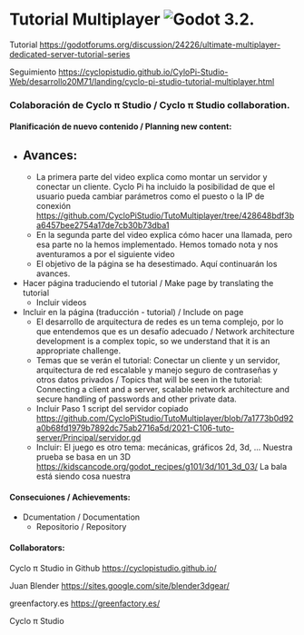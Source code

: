 # Tutorial Multiplayer ![Godot 3.2](https://img.shields.io/badge/godot-v3.2-%23478cbf).

Tutorial
https://godotforums.org/discussion/24226/ultimate-multiplayer-dedicated-server-tutorial-series

Seguimiento
https://cyclopistudio.github.io/CyloPi-Studio-Web/desarrollo20M71/landing/cyclo-pi-studio-tutorial-multiplayer.html

### Colaboración de Cyclo π Studio / Cyclo π Studio collaboration.
#### Planificación de nuevo contenido / Planning new content:
- Avances:
  - 
  - La primera parte del video explica como montar un servidor y conectar un cliente. Cyclo Pi ha incluido la posibilidad de que el usuario pueda cambiar parámetros como el puesto o la IP de conexión https://github.com/CycloPiStudio/TutoMultiplayer/tree/428648bdf3ba6457bee2754a17de7cb30b73dba1 
  - En la segunda parte del video explica cómo hacer una llamada, pero esa parte no la hemos implementado. Hemos tomado nota y nos aventuramos a por el siguiente video
  - El objetivo de la página se ha desestimado. Aquí continuarán los avances.
- Hacer página traduciendo el tutorial / Make page by translating the tutorial
  - Incluir videos
- Incluir en la página (traducción - tutorial)  / Include on page
  - El desarrollo de arquitectura de redes es un tema complejo, por lo que entendemos que es un desafío adecuado / Network architecture development is a complex topic, so we understand that it is an appropriate challenge.
  - Temas que se verán el tutorial: Conectar un cliente y un servidor, arquitectura de red escalable y manejo seguro de contraseñas y otros datos privados / Topics that will be seen in the tutorial: Connecting a client and a server, scalable network architecture and secure handling of passwords and other private data.
  - Incluir Paso 1 script del servidor copiado https://github.com/CycloPiStudio/TutoMultiplayer/blob/7a1773b0d92a0b68fd1979b7892dc75ab2716a5d/2021-C106-tuto-server/Principal/servidor.gd
  - Incluir: El juego es otro tema: mecánicas, gráficos 2d, 3d, ... Nuestra prueba se basa en un 3D https://kidscancode.org/godot_recipes/g101/3d/101_3d_03/   La bala está siendo cosa nuestra
  
  
  
#### Consecuiones / Achievements:
- Dcumentation / Documentation
  - Repositorio / Repository
  
 
#### Collaborators:

Cyclo π Studio in Github https://cyclopistudio.github.io/

Juan Blender https://sites.google.com/site/blender3dgear/

greenfactory.es https://greenfactory.es/

Cyclo π Studio
